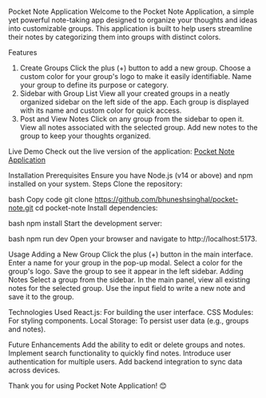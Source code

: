 Pocket Note Application
Welcome to the Pocket Note Application, a simple yet powerful note-taking app designed to organize your thoughts and ideas into customizable groups. This application is built to help users streamline their notes by categorizing them into groups with distinct colors.

Features
1. Create Groups
Click the plus (+) button to add a new group.
Choose a custom color for your group's logo to make it easily identifiable.
Name your group to define its purpose or category.
2. Sidebar with Group List
View all your created groups in a neatly organized sidebar on the left side of the app.
Each group is displayed with its name and custom color for quick access.
3. Post and View Notes
Click on any group from the sidebar to open it.
View all notes associated with the selected group.
Add new notes to the group to keep your thoughts organized.

Live Demo
Check out the live version of the application: [Pocket Note Application](https://harmonious-banoffee-e01d81.netlify.app/)

Installation
Prerequisites
Ensure you have Node.js (v14 or above) and npm installed on your system.
Steps
Clone the repository:

bash
Copy code
git clone https://github.com/bhuneshsinghal/pocket-note.git
cd pocket-note
Install dependencies:

bash
npm install
Start the development server:

bash
npm run dev
Open your browser and navigate to http://localhost:5173.

Usage
Adding a New Group
Click the plus (+) button in the main interface.
Enter a name for your group in the pop-up modal.
Select a color for the group's logo.
Save the group to see it appear in the left sidebar.
Adding Notes
Select a group from the sidebar.
In the main panel, view all existing notes for the selected group.
Use the input field to write a new note and save it to the group.

Technologies Used
React.js: For building the user interface.
CSS Modules: For styling components.
Local Storage: To persist user data (e.g., groups and notes).

Future Enhancements
Add the ability to edit or delete groups and notes.
Implement search functionality to quickly find notes.
Introduce user authentication for multiple users.
Add backend integration to sync data across devices.

Thank you for using Pocket Note Application! 😊


